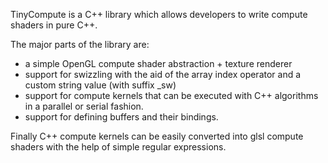 TinyCompute is a C++ library which allows developers to write compute shaders in pure C++. 

The major parts of the library are:

* a simple OpenGL compute shader abstraction + texture renderer
* support for swizzling with the aid of the array index operator and a custom string value (with suffix _sw)
* support for compute kernels that can be executed with C++ algorithms in a parallel or serial fashion.
* support for defining buffers and their bindings.

Finally C++ compute kernels can be easily converted into glsl compute shaders with the help of simple regular expressions.
